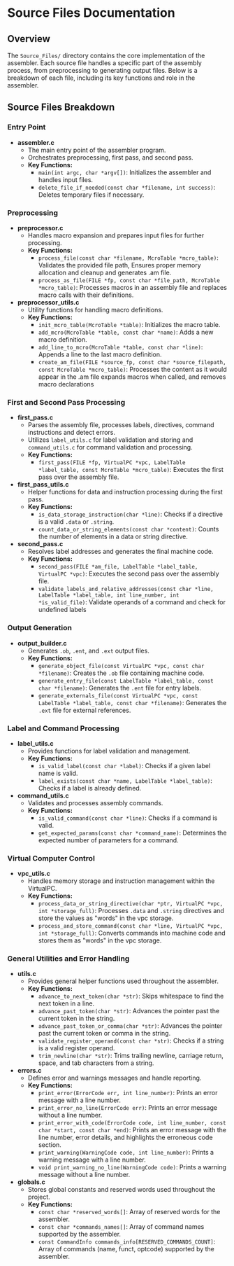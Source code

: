# Source Files Documentation

## Overview
The `Source_Files/` directory contains the core implementation of the assembler. Each source file handles a specific part of the assembly process, from preprocessing to generating output files. Below is a breakdown of each file, including its key functions and role in the assembler.

## Source Files Breakdown

### Entry Point
- **assembler.c**
  - The main entry point of the assembler program.
  - Orchestrates preprocessing, first pass, and second pass.
  - **Key Functions:**
    - `main(int argc, char *argv[])`: Initializes the assembler and handles input files.
    - `delete_file_if_needed(const char *filename, int success)`: Deletes temporary files if necessary.

### Preprocessing
- **preprocessor.c**
  - Handles macro expansion and prepares input files for further processing.
  - **Key Functions:**
    - `process_file(const char *filename, McroTable *mcro_table)`: Validates the provided file path, Ensures proper memory allocation and cleanup and generates .am file.
    - `process_as_file(FILE *fp, const char *file_path, McroTable *mcro_table)`: Processes macros in an assembly file and replaces macro calls with their definitions.
- **preprocessor_utils.c**
  - Utility functions for handling macro definitions.
  - **Key Functions:**
    - `init_mcro_table(McroTable *table)`: Initializes the macro table.
    - `add_mcro(McroTable *table, const char *name)`: Adds a new macro definition.
    - `add_line_to_mcro(McroTable *table, const char *line)`: Appends a line to the last macro definition.
    - `create_am_file(FILE *source_fp, const char *source_filepath, const McroTable *mcro_table)`: Processes the content as it would appear in the .am file expands macros when called, and removes macro declarations

### First and Second Pass Processing
- **first_pass.c**
  - Parses the assembly file, processes labels, directives, command instructions and detect errors.
  - Utilizes `label_utils.c` for label validation and storing and `command_utils.c` for command validation and processing.
  - **Key Functions:**
    - `first_pass(FILE *fp, VirtualPC *vpc, LabelTable *label_table, const McroTable *mcro_table)`: Executes the first pass over the assembly file.
- **first_pass_utils.c**
  - Helper functions for data and instruction processing during the first pass.
  - **Key Functions:**
    - `is_data_storage_instruction(char *line)`: Checks if a directive is a valid `.data` or `.string`.
    - `count_data_or_string_elements(const char *content)`: Counts the number of elements in a data or string directive.
- **second_pass.c**
  - Resolves label addresses and generates the final machine code.
  - **Key Functions:**
    - `second_pass(FILE *am_file, LabelTable *label_table, VirtualPC *vpc)`: Executes the second pass over the assembly file.
    - `validate_labels_and_relative_addresses(const char *line, LabelTable *label_table, int line_number, int *is_valid_file)`: Validate operands of a command and check for undefined labels

### Output Generation
- **output_builder.c**
  - Generates `.ob`, `.ent`, and `.ext` output files.
  - **Key Functions:**
    - `generate_object_file(const VirtualPC *vpc, const char *filename)`: Creates the `.ob` file containing machine code.
    - `generate_entry_file(const LabelTable *label_table, const char *filename)`: Generates the `.ent` file for entry labels.
    - `generate_externals_file(const VirtualPC *vpc, const LabelTable *label_table, const char *filename)`: Generates the `.ext` file for external references.

### Label and Command Processing
- **label_utils.c**
  - Provides functions for label validation and management.
  - **Key Functions:**
    - `is_valid_label(const char *label)`: Checks if a given label name is valid.
    - `label_exists(const char *name, LabelTable *label_table)`: Checks if a label is already defined.
- **command_utils.c**
  - Validates and processes assembly commands.
  - **Key Functions:**
    - `is_valid_command(const char *line)`: Checks if a command is valid.
    - `get_expected_params(const char *command_name)`: Determines the expected number of parameters for a command.

### Virtual Computer Control
- **vpc_utils.c**
  - Handles memory storage and instruction management within the VirtualPC.
  - **Key Functions:**
    - `process_data_or_string_directive(char *ptr, VirtualPC *vpc, int *storage_full)`: Processes `.data` and `.string` directives and store the values as "words" in the vpc storage.
    - `process_and_store_command(const char *line, VirtualPC *vpc, int *storage_full)`: Converts commands into machine code and stores them as "words" in the vpc storage.

### General Utilities and Error Handling
- **utils.c**
  - Provides general helper functions used throughout the assembler.
  - **Key Functions:**
    - `advance_to_next_token(char *str)`: Skips whitespace to find the next token in a line.
    - `advance_past_token(char *str)`: Advances the pointer past the current token in the string.
    - `advance_past_token_or_comma(char *str)`: Advances the pointer past the current token or comma in the string.
    - `validate_register_operand(const char *str)`: Checks if a string is a valid register operand.
    - `trim_newline(char *str)`: Trims trailing newline, carriage return, space, and tab characters from a string.
- **errors.c**
  - Defines error and warnings messages and handle reporting.
  - **Key Functions:**
    - `print_error(ErrorCode err, int line_number)`: Prints an error message with a line number.
    - `print_error_no_line(ErrorCode err)`: Prints an error message without a line number.
    - `print_error_with_code(ErrorCode code, int line_number, const char *start, const char *end)`: Prints an error message with the line number, error details, and highlights the erroneous code section.
    - `print_warning(WarningCode code, int line_number)`: Prints a warning message with a line number.
    - `void print_warning_no_line(WarningCode code)`: Prints a warning message without a line number.
- **globals.c**
  - Stores global constants and reserved words used throughout the project.
  - **Key Functions:**
    - `const char *reserved_words[]`: Array of reserved words for the assembler.
    - `const char *commands_names[]`: Array of command names supported by the assembler.
    - `const CommandInfo commands_info[RESERVED_COMMANDS_COUNT]`: Array of commands (name, funct, optcode) supported by the assembler.
